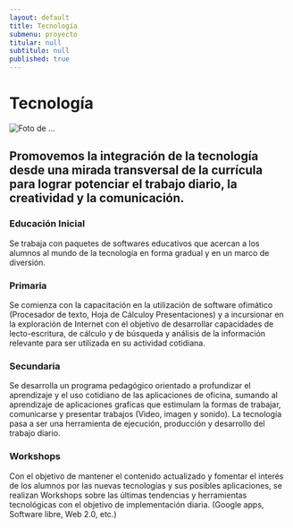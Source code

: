```yaml
---
layout: default
title: Tecnología
submenu: proyecto
titular: null
subtitulo: null
published: true
---
```


# Tecnología

![Foto de ...](http://placeimg.com/720/200/nature)

## Promovemos la integración de la tecnología desde una mirada transversal de la currícula para lograr potenciar el trabajo diario, la creatividad y la comunicación. 

### Educación Inicial
Se trabaja con paquetes de softwares educativos que acercan a los alumnos al mundo de la tecnología en forma gradual y en un marco de diversión. 

### Primaria
Se comienza con la capacitación en la utilización  de software ofimático (Procesador de texto, Hoja de Cálculoy  Presentaciones) y  a incursionar en la exploración de Internet con el objetivo de desarrollar capacidades de lecto-escritura, de cálculo y de búsqueda y  análisis de la información relevante para ser utilizada en su actividad cotidiana.  

### Secundaria
Se desarrolla un programa pedagógico orientado a profundizar el aprendizaje y el uso cotidiano de las aplicaciones de oficina, sumando al aprendizaje de aplicaciones graficas que estimulam la formas de trabajar, comunicarse y presentar trabajos (Video, imagen y sonido). La tecnología pasa a ser una herramienta de ejecución, producción y desarrollo del trabajo diario.


### Workshops
Con el objetivo de mantener el contenido actualizado y fomentar el interés de los alumnos por las nuevas tecnologías y sus posibles aplicaciones, se realizan Workshops sobre las últimas tendencias y herramientas tecnológicas con el objetivo de implementación diaria. (Google apps, Software libre, Web 2.0, etc.)